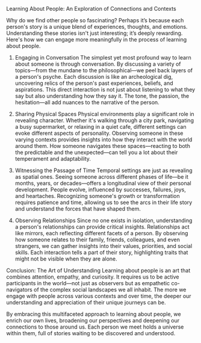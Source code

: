 Learning About People: An Exploration of Connections and Contexts

Why do we find other people so fascinating? Perhaps it’s because each person's story is a unique blend of experiences, thoughts, and emotions. Understanding these stories isn't just interesting; it’s deeply rewarding. Here's how we can engage more meaningfully in the process of learning about people.

1. Engaging in Conversation
The simplest yet most profound way to learn about someone is through conversation. By discussing a variety of topics—from the mundane to the philosophical—we peel back layers of a person's psyche. Each discussion is like an archeological dig, uncovering relics of the person's past experiences, beliefs, and aspirations. This direct interaction is not just about listening to what they say but also understanding how they say it. The tone, the passion, the hesitation—all add nuances to the narrative of the person.

2. Sharing Physical Spaces
Physical environments play a significant role in revealing character. Whether it's walking through a city park, navigating a busy supermarket, or relaxing in a quiet cafe, different settings can evoke different aspects of personality. Observing someone in these varying contexts provides insights into how they interact with the world around them. How someone navigates these spaces—reacting to both the predictable and the unexpected—can tell you a lot about their temperament and adaptability.

3. Witnessing the Passage of Time
Temporal settings are just as revealing as spatial ones. Seeing someone across different phases of life—be it months, years, or decades—offers a longitudinal view of their personal development. People evolve, influenced by successes, failures, joys, and heartaches. Recognizing someone's growth or transformation requires patience and time, allowing us to see the arcs in their life story and understand the forces that have shaped them.

4. Observing Relationships
Since no one exists in isolation, understanding a person's relationships can provide critical insights. Relationships act like mirrors, each reflecting different facets of a person. By observing how someone relates to their family, friends, colleagues, and even strangers, we can gather insights into their values, priorities, and social skills. Each interaction tells a part of their story, highlighting traits that might not be visible when they are alone.

Conclusion: The Art of Understanding
Learning about people is an art that combines attention, empathy, and curiosity. It requires us to be active participants in the world—not just as observers but as empathetic co-navigators of the complex social landscapes we all inhabit. The more we engage with people across various contexts and over time, the deeper our understanding and appreciation of their unique journeys can be.

By embracing this multifaceted approach to learning about people, we enrich our own lives, broadening our perspectives and deepening our connections to those around us. Each person we meet holds a universe within them, full of stories waiting to be discovered and understood.